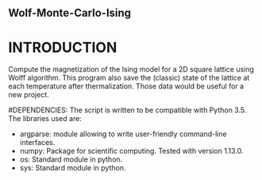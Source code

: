 ## Wolf-Monte-Carlo-Ising
# INTRODUCTION
Compute the magnetization of the Ising model for a 2D square lattice using Wolff algorithm.
This program also save the (classic) state of the lattice at each temperature after thermalization. 
Those data would be useful for a new project. 

#DEPENDENCIES:
The script is written to be compatible with Python 3.5. 
The libraries used are:

* argparse: module allowing to write user-friendly command-line interfaces.
* numpy: Package for scientific computing. Tested with version 1.13.0.
* os: Standard module in python.
* sys: Standard module in python.



